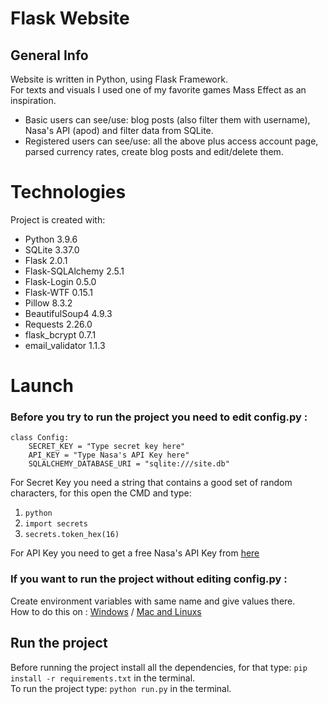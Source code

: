 # Flask Website
## General Info
Website is written in Python, using Flask Framework. <br>
For texts and visuals I used one of my favorite games Mass Effect  as an inspiration. 

* Basic users can see/use: blog posts (also filter them with username),  Nasa's API (apod) and filter data from SQLite.
* Registered users can see/use:  all the above plus access account page, parsed currency rates, create blog posts and edit/delete them.


# Technologies
Project is created with: <br>

* Python 3.9.6 
* SQLite 3.37.0
* Flask 2.0.1
* Flask-SQLAlchemy 2.5.1
* Flask-Login 0.5.0
* Flask-WTF 0.15.1
* Pillow 8.3.2
* BeautifulSoup4 4.9.3
* Requests 2.26.0
* flask_bcrypt 0.7.1
* email_validator 1.1.3

# Launch
### Before you try to run the project you need to edit config.py :
```
class Config:
    SECRET_KEY = "Type secret key here"
    API_KEY = "Type Nasa's API Key here"
    SQLALCHEMY_DATABASE_URI = "sqlite:///site.db"
```
For Secret Key you need a string that contains a good set of random characters, for this open the CMD and type: <br>
1. ```python ```
2. ```import secrets```
3. ```secrets.token_hex(16)```

      
For API Key you need to get a free Nasa's API Key from <a href="https://api.nasa.gov" target="_blank">here</a>

### If you want to run the project without editing config.py :

Create environment variables with same name and give values there. <br>
How to do this on :
<a href="https://www.youtube.com/watch?v=IolxqkL7cD8" target="_blank">Windows</a> 
/
<a href="https://www.youtube.com/watch?v=5iWhQWVXosU&t=0s" target="_blank">Mac and Linuxs</a>


## Run the project

Before running the project install all the dependencies, for that type: ```pip install -r requirements.txt``` in the terminal. <br>
To run the project type: ```python run.py``` in the terminal.
